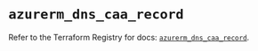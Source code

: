 # `azurerm_dns_caa_record`

Refer to the Terraform Registry for docs: [`azurerm_dns_caa_record`](https://registry.terraform.io/providers/hashicorp/azurerm/4.45.1/docs/resources/dns_caa_record).
